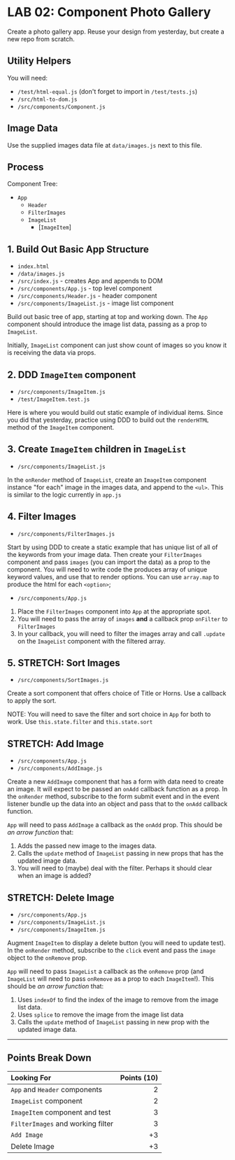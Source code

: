 LAB 02: Component Photo Gallery
===

Create a photo gallery app. Reuse your design from yesterday,
but create a new repo from scratch.

## Utility Helpers

You will need:

- `/test/html-equal.js` (don't forget to import in `/test/tests.js`)
- `/src/html-to-dom.js`
- `/src/components/Component.js`

## Image Data

Use the supplied images data file at `data/images.js` next to this file.

## Process

Component Tree:

- `App`
    - `Header`
    - `FilterImages`
    - `ImageList`
        - [`ImageItem`]

## 1. Build Out Basic App Structure

- `index.html`
- `/data/images.js`
- `/src/index.js` - creates App and appends to DOM
- `/src/components/App.js` - top level component
- `/src/components/Header.js` - header component
- `/src/components/ImageList.js` - image list component

Build out basic tree of app, starting at top and working down. The `App` component
should introduce the image list data, passing as a prop to `ImageList`. 

Initially, `ImageList` component can just show count of images so you know it is receiving the
data via props.

## 2. DDD `ImageItem` component

- `/src/components/ImageItem.js`
- `/test/ImageItem.test.js`

Here is where you would build out static example of individual items. Since you did that 
yesterday, practice using DDD to build out the `renderHTML` method of the 
`ImageItem` component.

## 3. Create `ImageItem` children in `ImageList`

- `/src/components/ImageList.js`

In the `onRender` method of `ImageList`, create an `ImageItem` component instance
"for each" image in the images data, and append to the `<ul>`. This is similar to
the logic currently in `app.js`

## 4. Filter Images

- `/src/components/FilterImages.js`

Start by using DDD to create a static example that has unique list of all of the keywords
from your image data. Then create your `FilterImages` component and pass `images` (you can import the data) as a prop to the component. You will need to write code the produces array of unique keyword values, and use that to render options. You can use `array.map` to produce the
html for each `<option>`;

- `/src/components/App.js`

1. Place the `FilterImages` component into `App` at the appropriate spot.
1. You will need to pass the array of `images` **and** a callback prop `onFilter` to `FilterImages`
1. In your callback, you will need to filter the images array and call `.update` on
the `ImageList` component with the filtered array.

## 5. STRETCH: Sort Images

- `/src/components/SortImages.js`

Create a sort component that offers choice of Title or Horns. Use a callback to apply the sort.

NOTE: You will need to save the filter and sort choice in `App` for both to work. Use `this.state.filter` and `this.state.sort`

## STRETCH: Add Image

- `/src/components/App.js`
- `/src/components/AddImage.js`

Create a new `AddImage` component that has a form with data need to create an image.
It will expect to be passed an `onAdd` callback function as a prop. In the `onRender` method,
subscribe to the form submit event and in the event listener bundle up the data into an 
object and pass that to the `onAdd` callback function.

`App` will need to pass `AddImage` a callback as the `onAdd` prop. This should be _an arrow 
function_ that:
1. Adds the passed new image to the images data.
1. Calls the `update` method of `ImageList` passing in new props that has the updated
image data.
1. You will need to (maybe) deal with the filter. Perhaps it should clear when an image is added?

## STRETCH: Delete Image

- `/src/components/App.js`
- `/src/components/ImageList.js`
- `/src/components/ImageItem.js`

Augment `ImageItem` to display a delete button (you will need to update test). In the `onRender`
method, subscribe to the `click` event and pass the `image` object to the `onRemove` prop.

`App` will need to pass `ImageList` a callback as the `onRemove` prop (and `ImageList` will need
to pass `onRemove` as a prop to each `ImageItem`!). This should be _an arrow 
function_ that:
1. Uses `indexOf` to find the index of the image to remove from the image list data.
1. Uses `splice` to remove the image from the image list data
1. Calls the `update` method of `ImageList` passing in new prop with the updated
image data.

---

## Points Break Down

Looking For | Points (10)
:--|--:
`App` and `Header` components | 2
`ImageList` component | 2
`ImageItem` component and test | 3
`FilterImages` and working filter | 3
`Add Image` | +3
Delete Image | +3 